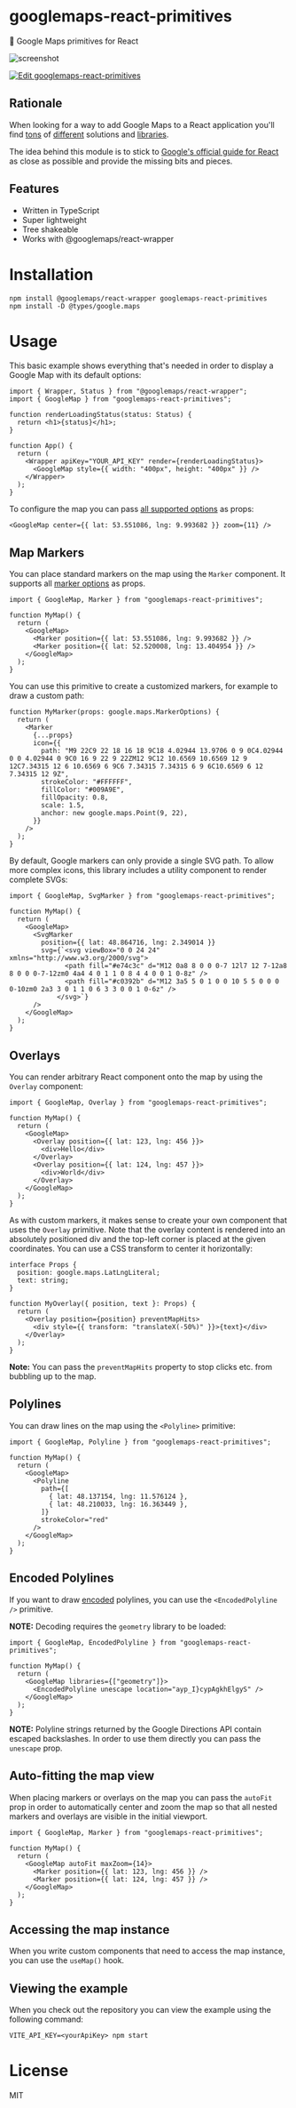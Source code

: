 # googlemaps-react-primitives

📍 Google Maps primitives for React

![screenshot](screenshot.png)

[![Edit googlemaps-react-primitives](https://codesandbox.io/static/img/play-codesandbox.svg)](https://codesandbox.io/s/clever-bush-godk3)

## Rationale

When looking for a way to add Google Maps to a React application you'll find [tons](https://www.npmjs.com/package/google-map-react) of [different](https://www.npmjs.com/package/react-google-maps) solutions and [libraries](https://www.npmjs.com/package/@react-google-maps/api).

The idea behind this module is to stick to [Google's official guide for React](https://developers.google.com/maps/documentation/javascript/react-map) as close as possible and provide the missing bits and pieces.

## Features

- Written in TypeScript
- Super lightweight
- Tree shakeable
- Works with @googlemaps/react-wrapper

# Installation

```
npm install @googlemaps/react-wrapper googlemaps-react-primitives
npm install -D @types/google.maps
```

# Usage

This basic example shows everything that's needed in order to display a Google Map with its default options:

```tsx
import { Wrapper, Status } from "@googlemaps/react-wrapper";
import { GoogleMap } from "googlemaps-react-primitives";

function renderLoadingStatus(status: Status) {
  return <h1>{status}</h1>;
}

function App() {
  return (
    <Wrapper apiKey="YOUR_API_KEY" render={renderLoadingStatus}>
      <GoogleMap style={{ width: "400px", height: "400px" }} />
    </Wrapper>
  );
}
```

To configure the map you can pass [all supported options](https://developers.google.com/maps/documentation/javascript/reference/map#MapOptions) as props:

```tsx
<GoogleMap center={{ lat: 53.551086, lng: 9.993682 }} zoom={11} />
```

## Map Markers

You can place standard markers on the map using the `Marker` component. It supports all [marker options](https://developers.google.com/maps/documentation/javascript/reference/marker#MarkerOptions) as props.

```tsx
import { GoogleMap, Marker } from "googlemaps-react-primitives";

function MyMap() {
  return (
    <GoogleMap>
      <Marker position={{ lat: 53.551086, lng: 9.993682 }} />
      <Marker position={{ lat: 52.520008, lng: 13.404954 }} />
    </GoogleMap>
  );
}
```

You can use this primitive to create a customized markers, for example to draw a custom path:

```tsx
function MyMarker(props: google.maps.MarkerOptions) {
  return (
    <Marker
      {...props}
      icon={{
        path: "M9 22C9 22 18 16 18 9C18 4.02944 13.9706 0 9 0C4.02944 0 0 4.02944 0 9C0 16 9 22 9 22ZM12 9C12 10.6569 10.6569 12 9 12C7.34315 12 6 10.6569 6 9C6 7.34315 7.34315 6 9 6C10.6569 6 12 7.34315 12 9Z",
        strokeColor: "#FFFFFF",
        fillColor: "#009A9E",
        fillOpacity: 0.8,
        scale: 1.5,
        anchor: new google.maps.Point(9, 22),
      }}
    />
  );
}
```

By default, Google markers can only provide a single SVG path. To allow more complex icons, this library includes a utility component to render complete SVGs:

```tsx
import { GoogleMap, SvgMarker } from "googlemaps-react-primitives";

function MyMap() {
  return (
    <GoogleMap>
      <SvgMarker
        position={{ lat: 48.864716, lng: 2.349014 }}
        svg={`<svg viewBox="0 0 24 24" xmlns="http://www.w3.org/2000/svg">
              <path fill="#e74c3c" d="M12 0a8 8 0 0 0-7 12l7 12 7-12a8 8 0 0 0-7-12zm0 4a4 4 0 1 1 0 8 4 4 0 0 1 0-8z" />
              <path fill="#c0392b" d="M12 3a5 5 0 1 0 0 10 5 5 0 0 0 0-10zm0 2a3 3 0 1 1 0 6 3 3 0 0 1 0-6z" />
            </svg>`}
      />
    </GoogleMap>
  );
}
```

## Overlays

You can render arbitrary React component onto the map by using the `Overlay` component:

```tsx
import { GoogleMap, Overlay } from "googlemaps-react-primitives";

function MyMap() {
  return (
    <GoogleMap>
      <Overlay position={{ lat: 123, lng: 456 }}>
        <div>Hello</div>
      </Overlay>
      <Overlay position={{ lat: 124, lng: 457 }}>
        <div>World</div>
      </Overlay>
    </GoogleMap>
  );
}
```

As with custom markers, it makes sense to create your own component that uses the `Overlay` primitive. Note that the overlay content is rendered into an absolutely positioned div and the top-left corner is placed at the given coordinates. You can use a CSS transform to center it horizontally:

```tsx
interface Props {
  position: google.maps.LatLngLiteral;
  text: string;
}

function MyOverlay({ position, text }: Props) {
  return (
    <Overlay position={position} preventMapHits>
      <div style={{ transform: "translateX(-50%)" }}>{text}</div>
    </Overlay>
  );
}
```

**Note:** You can pass the `preventMapHits` property to stop clicks etc. from bubbling up to the map.

## Polylines

You can draw lines on the map using the `<Polyline>` primitive:

```tsx
import { GoogleMap, Polyline } from "googlemaps-react-primitives";

function MyMap() {
  return (
    <GoogleMap>
      <Polyline
        path={[
          { lat: 48.137154, lng: 11.576124 },
          { lat: 48.210033, lng: 16.363449 },
        ]}
        strokeColor="red"
      />
    </GoogleMap>
  );
}
```

## Encoded Polylines

If you want to draw [encoded](https://developers.google.com/maps/documentation/utilities/polylinealgorithm) polylines, you can use the `<EncodedPolyline />` primitive.

**NOTE:** Decoding requires the `geometry` library to be loaded:

```tsx
import { GoogleMap, EncodedPolyline } from "googlemaps-react-primitives";

function MyMap() {
  return (
    <GoogleMap libraries={["geometry"]}>
      <EncodedPolyline unescape location="ayp_I}cypAgkhElgyS" />
    </GoogleMap>
  );
}
```

**NOTE:** Polyline strings returned by the Google Directions API contain escaped backslashes. In order to use them directly you can pass the `unescape` prop.

## Auto-fitting the map view

When placing markers or overlays on the map you can pass the `autoFit` prop in order to automatically center and zoom the map so that all nested markers and overlays are visible in the initial viewport.

```tsx
import { GoogleMap, Marker } from "googlemaps-react-primitives";

function MyMap() {
  return (
    <GoogleMap autoFit maxZoom={14}>
      <Marker position={{ lat: 123, lng: 456 }} />
      <Marker position={{ lat: 124, lng: 457 }} />
    </GoogleMap>
  );
}
```

## Accessing the map instance

When you write custom components that need to access the map instance, you can use the `useMap()` hook.

## Viewing the example

When you check out the repository you can view the example using the following command:

`VITE_API_KEY=<yourApiKey> npm start`

# License

MIT
